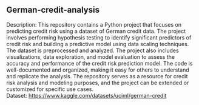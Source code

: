 ## German-credit-analysis

Description: This repository contains a Python project that focuses on predicting credit risk using a dataset of German credit data. The project involves performing hypothesis testing to identify significant predictors of credit risk and building a predictive model using data scaling techniques. The dataset is preprocessed and analyzed. The project also includes visualizations, data exploration, and model evaluation to assess the accuracy and performance of the credit risk prediction model. The code is well-documented and organized, making it easy for others to understand and replicate the analysis. The repository serves as a resource for credit risk analysis and modeling purposes, and the project can be extended or customized for specific use cases.<br>
Dataset: https://www.kaggle.com/datasets/uciml/german-credit
